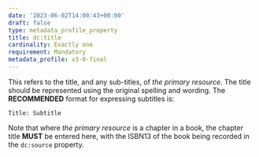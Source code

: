 ```yaml
---
date: '2023-06-02T14:00:43+00:00'
draft: false
type: metadata_profile_property
title: dc:title
cardinality: Exactly one
requirement: Mandatory
metadata_profile: v3-0-final
---
```


This refers to the title, and any sub-titles, of *the primary resource*. The title should be represented using the original spelling and wording. The **RECOMMENDED** format for expressing subtitles is:

`Title: Subtitle`

Note that where *the primary resource* is a chapter in a book, the chapter title **MUST** be entered here, with the ISBN13 of the book being recorded in the `dc:source` property.
